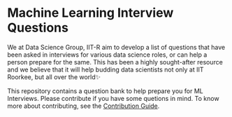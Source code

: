 # Machine Learning Interview Questions
We at Data Science Group, IIT-R aim to develop a list of questions that have been asked in interviews for various data science roles, or can help a person prepare for the same. This has been a highly sought-after resource and we believe that it will help budding data scientists not only at IIT Roorkee, but all over the world:sparkles: 

This repository contains a question bank to help prepare you for ML Interviews. Please contribute if you have some quetions in mind. To know more about contributing, see the [Contribution Guide](./CONTRIBUTING.md).